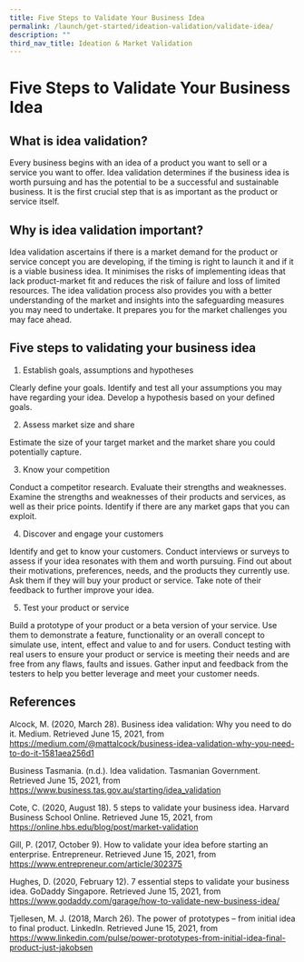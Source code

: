 ```yaml
---
title: Five Steps to Validate Your Business Idea
permalink: /launch/get-started/ideation-validation/validate-idea/
description: ""
third_nav_title: Ideation & Market Validation
---
```



# Five Steps to Validate Your Business Idea

## What is idea validation?

Every business begins with an idea of a product you want to sell or a service you want to offer. Idea validation determines if the business idea is worth pursuing and has the potential to be a successful and sustainable business. It is the first crucial step that is as important as the product or service itself.

## Why is idea validation important?

Idea validation ascertains if there is a market demand for the product or service concept you are developing, if the timing is right to launch it and if it is a viable business idea. It minimises the risks of implementing ideas that lack product-market fit and reduces the risk of failure and loss of limited resources. The idea validation process also provides you with a better understanding of the market and insights into the safeguarding measures you may need to undertake. It prepares you for the market challenges you may face ahead.
	
## Five steps to validating your business idea

1.	Establish goals, assumptions and hypotheses

   Clearly define your goals. Identify and test all your assumptions you may have regarding your idea. Develop a hypothesis based on your defined goals.

2.	Assess market size and share

   Estimate the size of your target market and the market share you could potentially capture.

3.	Know your competition

   Conduct a competitor research. Evaluate their strengths and weaknesses. Examine the strengths and weaknesses of their products and services, as well as their price points. Identify if there are any market gaps that you can exploit.

4.	Discover and engage your customers

   Identify and get to know your customers. Conduct interviews or surveys to assess if your idea resonates with them and worth pursuing. Find out about their motivations, preferences, needs, and the products they currently use. Ask them if they will buy your product or service. Take note of their feedback to further improve your idea.

5.	Test your product or service

   Build a prototype of your product or a beta version of your service. Use them to demonstrate a feature, functionality or an overall concept to simulate use, intent, effect and value to and for users. Conduct testing with real users to ensure your product or service is meeting their needs and are free from any flaws, faults and issues. Gather input and feedback from the testers to help you better leverage and meet your customer needs.

## References

Alcock, M. (2020, March 28). Business idea validation: Why you need to do it. Medium. Retrieved June 15, 2021, from <https://medium.com/@mattalcock/business-idea-validation-why-you-need-to-do-it-1581aea256d1>

Business Tasmania. (n.d.). Idea validation. Tasmanian Government. Retrieved June 15, 2021, from <https://www.business.tas.gov.au/starting/idea_validation>

Cote, C. (2020, August 18). 5 steps to validate your business idea. Harvard Business School Online. Retrieved June 15, 2021, from <https://online.hbs.edu/blog/post/market-validation>

Gill, P. (2017, October 9). How to validate your idea before starting an enterprise. Entrepreneur. Retrieved June 15, 2021, from <https://www.entrepreneur.com/article/302375>

Hughes, D. (2020, February 12). 7 essential steps to validate your business idea. GoDaddy Singapore. Retrieved June 15, 2021, from <https://www.godaddy.com/garage/how-to-validate-new-business-idea/>

Tjellesen, M. J. (2018, March 26). The power of prototypes – from initial idea to final product. LinkedIn. Retrieved June 15, 2021, from <https://www.linkedin.com/pulse/power-prototypes-from-initial-idea-final-product-just-jakobsen>